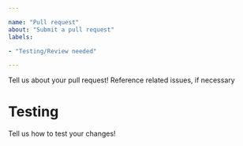 ```yaml
---

name: "Pull request"
about: "Submit a pull request"
labels:

- "Testing/Review needed"

---
```


<!--
Please follow our contributing guidelines first:
https://git.minetest.land/MineClone2/MineClone2/src/branch/master/CONTRIBUTING.md#how-you-can-help-as-a-programmer

By submitting this pull request, you agree to follow our Code of Conduct:
https://git.minetest.land/MineClone2/MineClone2/src/branch/master/CODE_OF_CONDUCT.md
-->

Tell us about your pull request! Reference related issues, if necessary

# Testing
Tell us how to test your changes!

